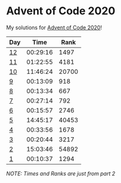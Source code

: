 # Advent of Code 2020
My solutions for [Advent of Code 2020](https://adventofcode.com/2020/)!

| Day                             | Time     | Rank  |
| ------------------------------- | -------- | ----- |
| [12](original_solutions/day_12) | 00:29:16 | 1497  |
| [11](original_solutions/day_11) | 01:22:55 | 4181  |
| [10](original_solutions/day_10) | 11:46:24 | 20700 |
| [9](original_solutions/day_9)   | 00:13:09 | 918   |
| [8](original_solutions/day_8)   | 00:13:34 | 667   |
| [7](original_solutions/day_7)   | 00:27:14 | 792   |
| [6](original_solutions/day_6)   | 00:15:57 | 2746  |
| [5](original_solutions/day_5)   | 14:45:17 | 40453 |
| [4](original_solutions/day_4)   | 00:33:56 | 1678  |
| [3](original_solutions/day_3)   | 00:20:44 | 3217  |
| [2](original_solutions/day_2)   | 15:03:46 | 54892 |
| [1](original_solutions/day_1)   | 00:10:37 | 1294  |

*NOTE: Times and Ranks are just from part 2*